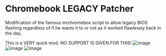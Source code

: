 # Chromebook LEGACY Patcher
Modification of the famous mrchromebox script to allow legacy BIOS flashing regardless of if he wants it to or not as it worked flawlessly back in the day.

This is a VERY quick mod. NO SUPPORT IS GIVEN FOR THIS!
![image](https://github.com/user-attachments/assets/bfa7d0bc-928c-4f54-8953-99078f9b1d74)
![image](https://github.com/user-attachments/assets/c54db599-782d-4890-b9d9-b87d0c20e186)
![image](https://github.com/user-attachments/assets/dbd7ddcc-2c53-4a23-9910-7e7523130efa)
